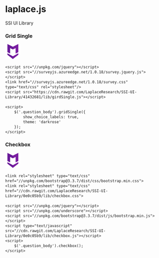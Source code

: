 # laplace.js

SSI UI Library


### Grid Single

![grid-single](https://github.com/adam-p/markdown-here/raw/master/src/common/images/icon48.png)

    <script src="//unpkg.com/jquery"></script>
    <script src="//surveyjs.azureedge.net/1.0.18/survey.jquery.js"></script>
    <link href="//surveyjs.azureedge.net/1.0.18/survey.css" type="text/css" rel="stylesheet"/>
    <script src="https://cdn.rawgit.com/LaplaceResearch/SSI-UI-Library/41432681/lib/girdSingle.js"></script>

    <script>
        $('.question_body').gridSingle({
            show_choice_labels: true,
            theme: 'darkrose'
        });
    </script>


### Checkbox

![checkbox](https://github.com/adam-p/markdown-here/raw/master/src/common/images/icon48.png)

    <link rel="stylesheet" type="text/css" href="//unpkg.com/bootstrap@3.3.7/dist/css/bootstrap.min.css">
    <link rel="stylesheet" type="text/css" href="//cdn.rawgit.com/LaplaceResearch/SSI-UI-Library/0e0c05b9/lib/checkbox.css">

    <script src="//unpkg.com/jquery"></script>
    <script src="//unpkg.com/underscore"></script>
    <script src="//unpkg.com/bootstrap@3.3.7/dist/js/bootstrap.min.js"></script>
    <script type="text/javascript" src="//cdn.rawgit.com/LaplaceResearch/SSI-UI-Library/0e0c05b9/lib/checkbox.js"></script>
    <script>
        $('.question_body').checkbox();
    </script>